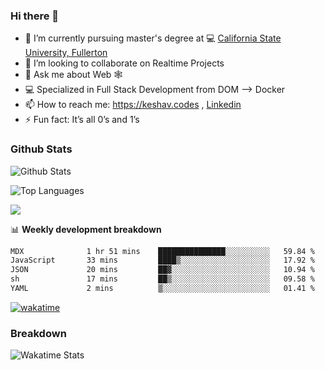 ### Hi there 👋

- 🔭 I’m currently pursuing master's degree at 💻 [California State University, Fullerton](http://www.fullerton.edu/) 
- 👯 I’m looking to collaborate on Realtime Projects
- 💬 Ask me about Web 🕸
- 💻 Specialized in Full Stack Development from DOM --> Docker
- 📫 How to reach me: https://keshav.codes , [Linkedin](https://www.linkedin.com/in/keshavlingala/)
- ⚡ Fun fact: It’s all 0’s and 1’s

### Github Stats
![Github Stats](https://github-readme-stats.vercel.app/api?username=keshavlingala&count_private=true&show_icons=true&theme=radical)

![Top Languages](https://github-readme-stats.vercel.app/api/top-langs/?username=keshavlingala&show_icons=true&theme=radical)

![](https://komarev.com/ghpvc/?username=keshavlingala)

📊 **Weekly development breakdown**

<!--START_SECTION:waka-->

```txt
MDX              1 hr 51 mins    ███████████████░░░░░░░░░░   59.84 %
JavaScript       33 mins         ████▒░░░░░░░░░░░░░░░░░░░░   17.92 %
JSON             20 mins         ██▓░░░░░░░░░░░░░░░░░░░░░░   10.94 %
sh               17 mins         ██▒░░░░░░░░░░░░░░░░░░░░░░   09.58 %
YAML             2 mins          ▒░░░░░░░░░░░░░░░░░░░░░░░░   01.41 %
```

<!--END_SECTION:waka-->


[![wakatime](https://wakatime.com/badge/user/62bfdbc7-082c-40a7-b4bd-f9280d51aeed.svg)](https://wakatime.com/@62bfdbc7-082c-40a7-b4bd-f9280d51aeed)


### Breakdown

![Wakatime Stats](https://github-readme-stats.vercel.app/api/wakatime?username=keshavlingala)